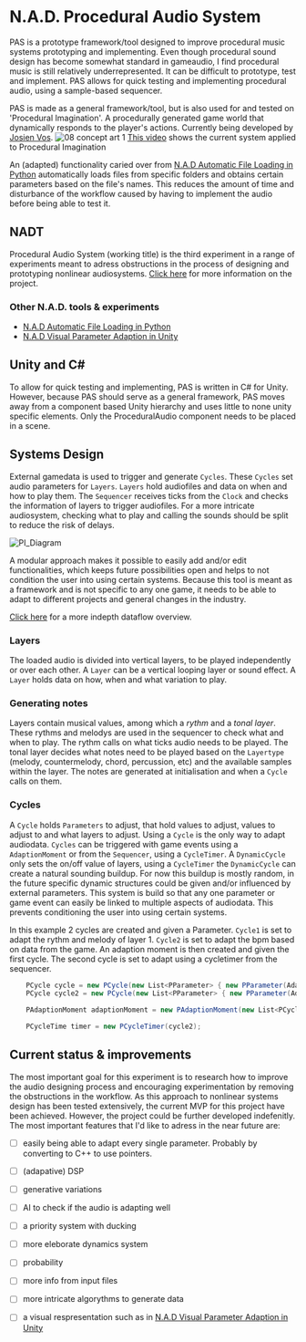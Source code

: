 # N.A.D. Procedural Audio System
PAS is a prototype framework/tool designed to improve procedural music systems prototyping and implementing. Even though procedural sound design has become somewhat standard in gameaudio, I find procedural music is still relatively underrepresented. It can be difficult to prototype, test and implement. PAS allows for quick testing and implementing procedural audio, using a sample-based sequencer. 

PAS is made as a general framework/tool, but is also used for and tested on 'Procedural Imagination'. A procedurally generated game world that dynamically responds to the player's actions. Currently being developed by [Josien Vos](http://josienvos.nl/).
![08 concept art 1](https://user-images.githubusercontent.com/31696336/80291854-857ec580-8751-11ea-884a-7a34bae40979.png)
 [This video](https://streamable.com/y8uoq6) shows the current system applied to Procedural Imagination

An (adapted) functionality caried over from [N.A.D Automatic File Loading in Python](https://github.com/StijndeK/N.A.D.AutomaticSoundloader) automatically loads files from specific folders and obtains certain parameters based on the file's names. This reduces the amount of time and disturbance of the workflow caused by having to implement the audio before being able to test it.

## NADT
Procedural Audio System (working title) is the third experiment in a range of experiments meant to adress obstructions in the process of designing and prototyping nonlinear audiosystems. [Click here](http://sdkoning.com/PF/N.A.D.T..html) for more information on the project.

### Other N.A.D. tools & experiments
- [N.A.D Automatic File Loading in Python](https://github.com/StijndeK/N.A.D.AutomaticSoundloader)
- [N.A.D Visual Parameter Adaption in Unity](https://github.com/StijndeK/N.A.D.VisualParameterAdaption)

## Unity and C#
To allow for quick testing and implementing, PAS is written in C# for Unity. However, because PAS should serve as a general framework, PAS moves away from a component based Unity hierarchy and uses little to none unity specific elements. Only the ProceduralAudio component needs to be placed in a scene. 

## Systems Design
External gamedata is used to trigger and generate `Cycles`. These `Cycles` set audio parameters for `Layers`. `Layers` hold audiofiles and data on when and how to play them. The `Sequencer` receives ticks from the `Clock` and checks the information of layers to trigger audiofiles. For a more intricate audiosystem, checking what to play and calling the sounds should be split to reduce the risk of delays.

![PI_Diagram](https://user-images.githubusercontent.com/31696336/80965632-2d138c00-8e13-11ea-9b8a-95dc09f23286.png)

A modular approach makes it possible to easily add and/or edit functionalities, which keeps future possibilities open and helps to not condition the user into using certain systems. Because this tool is meant as a framework and is not specific to any one game, it needs to be able to adapt to different projects and general changes in the industry.

 [Click here](https://user-images.githubusercontent.com/31696336/80933589-b354b180-8dc4-11ea-9f22-79c06825a77c.png) for a more indepth dataflow overview.

### Layers
The loaded audio is divided into vertical layers, to be played independently or over each other. A `Layer` can be a vertical looping layer or sound effect. A `Layer` holds data on how, when and what variation to play. 

### Generating notes
Layers contain musical values, among which a *rythm* and a *tonal layer*. These rythms and melodys are used in the sequencer to check what and when to play. The rythm calls on what ticks audio needs to be played. The tonal layer decides what notes need to be played based on the `Layertype` (melody, countermelody, chord, percussion, etc) and the available samples within the layer. The notes are generated at initialisation and when a `Cycle` calls on them.

### Cycles
 A `Cycle` holds `Parameters` to adjust, that hold values to adjust, values to adjust to and what layers to adjust. Using a `Cycle` is the only way to adapt audiodata. `Cycles` can be triggered with game events using a `AdaptionMoment` or from the `Sequencer`, using a `CycleTimer`. A `DynamicCycle` only sets the on/off value of layers, using a `CycleTimer` the `DynamicCycle` can create a natural sounding buildup. For now this buildup is mostly random, in the future specific dynamic structures could be given and/or influenced by external parameters. This system is build so that any one parameter or game event can easily be linked to multiple aspects of audiodata. This prevents conditioning the user into using certain systems.

 In this example 2 cycles are created and given a Parameter. `Cycle1` is set to adapt the rythm and melody of layer 1. `Cycle2` is set to adapt the bpm based on data from the game. An adaption moment is then created and given the first cycle. The second cycle is set to adapt using a cycletimer from the sequencer.
```C#
    PCycle cycle = new PCycle(new List<PParameter> { new PParameter(AdaptableParametersCycle.rythmAndMelody, null, new List<int> { 1 })}));
    PCycle cycle2 = new PCycle(new List<PParameter> { new PParameter(AdaptableParametersCycle.bpm, gamedata)});

    PAdaptionMoment adaptionMoment = new PAdaptionMoment(new List<PCycle> {cycle});

    PCycleTime timer = new PCycleTimer(cycle2);
```

## Current status & improvements
The most important goal for this experiment is to research how to improve the audio designing process and encouraging experimentation by removing the obstructions in the workflow. As this approach to nonlinear systems design has been tested extensively, the current MVP for this project have been achieved. However, the project could be further developed indefenitly. The most important features that I'd like to adress in the near future are:
- [ ] easily being able to adapt every single parameter. Probably by converting to C++ to use pointers.
- [ ] (adapative) DSP
- [ ] generative variations
- [ ] AI to check if the audio is adapting well
- [ ] a priority system with ducking
- [ ] more eleborate dynamics system
- [ ] probability
- [ ] more info from input files
- [ ] more intricate algorythms to generate data
- [ ] a visual respresentation such as in [N.A.D Visual Parameter Adaption in Unity](https://github.com/StijndeK/N.A.D.VisualParameterAdaption)


